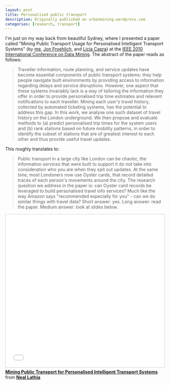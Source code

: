 ```yaml
---
layout: post
title: Personalised public transport
description: Originally published on urbanmining.wordpress.com
categories: [research, transport]
---
```


I'm just on my way back from beautiful Sydney, where I presented a paper called "Mining Public Transport Usage for Personalised Intelligent Transport Systems" (by <a href="http://www.cs.ucl.ac.uk/staff/n.lathia/index.html">me</a>, <a href="http://www.cs.washington.edu/homes/jfroehli/">Jon Froehlich</a>, and <a href="http://www.cs.ucl.ac.uk/staff/l.capra/">Licia Capra</a>) at the <a href="http://datamining.it.uts.edu.au/icdm10/">IEEE 2010 International Conference on Data Mining</a>. The abstract of the paper reads as follows:
<blockquote>Traveller information, route planning, and service updates have become essential components of public transport systems: they help people navigate built environments by providing access to information regarding delays and service disruptions. However, one aspect that these systems invariably lack is a way of tailoring the information they offer in order to provide personalised trip time estimates and relevant notifications to each traveller. Mining each user's travel history, collected by automated ticketing systems, has the potential to address this gap. In this work, we analyse one such dataset of travel history on the London underground. We then propose and evaluate methods to (a) predict personalised trip times for the system users and (b) rank stations based on future mobility patterns, in order to identify the subset of stations that are of greatest interest to each other and thus provide useful travel updates.</blockquote>
This roughly translates to:
<blockquote>Public transport in a large city like London can be chaotic; the information services that were built to support it do not take into consideration who you are when they spit out updates. At the same time, most Londoners now use Oyster cards, that record detailed traces of each person's movements around the city. The research question we address in the paper is: can Oyster card records be leveraged to build personalised travel info services? Much like the way Amazon says "recommended especially for you" - can we do similar things with travel data? Short answer: yes. Long answer: read the paper. Medium answer: look at slides below.</blockquote>

<p></p>

<iframe src="//www.slideshare.net/slideshow/embed_code/key/wDQbnsofa6o2CE" width="595" height="485" frameborder="0" marginwidth="0" marginheight="0" scrolling="no" style="border:1px solid #CCC; border-width:1px; margin-bottom:5px; max-width: 100%;" allowfullscreen> </iframe> <div style="margin-bottom:5px"> <strong> <a href="//www.slideshare.net/neal.lathia/mining-public-transport-for-personalised-intelligent-transport-systems" title="Mining Public Transport for Personalised Intelligent Transport Systems" target="_blank">Mining Public Transport for Personalised Intelligent Transport Systems</a> </strong> from <strong><a href="https://www.slideshare.net/neal.lathia" target="_blank">Neal Lathia</a></strong> </div>